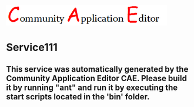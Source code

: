 ![CAE](https://github.com/PhilCAEOrg/microservice-10003/blob/master/img/logo.png)  

Service111
===================


This service was automatically generated by the Community Application Editor CAE. Please build it by running "ant" and run it by executing the start scripts located in the 'bin' folder.
---------------
